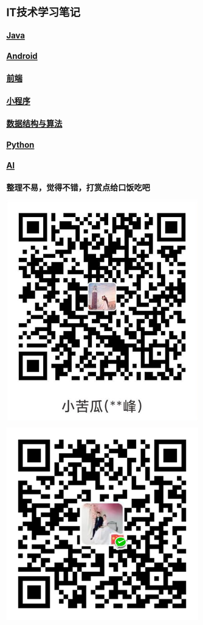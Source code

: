 # IT技术学习笔记
## [Java](https://github.com/chaofengliu/FuckingTheCode/tree/main/Java)

## [Android](https://github.com/chaofengliu/FuckingTheCode/tree/main/Android)

## [前端](https://github.com/chaofengliu/FuckingTheCode/tree/main/%E5%89%8D%E7%AB%AF)

## [小程序](https://github.com/chaofengliu/FuckingTheCode/tree/main/%E5%B0%8F%E7%A8%8B%E5%BA%8F)

## [数据结构与算法](https://github.com/chaofengliu/FuckingTheCode/tree/main/%E7%AE%97%E6%B3%95)

## [Python](https://github.com/chaofengliu/FuckingTheCode/tree/main/Python)

## [AI](https://github.com/chaofengliu/FuckingTheCode/tree/main/AI)



## 整理不易，觉得不错，打赏点给口饭吃吧

![支付宝](https://github.com/chaofengliu/FuckingTheCode/blob/main/alipay.jpg)

![微信](https://github.com/chaofengliu/FuckingTheCode/blob/main/wechat.png)